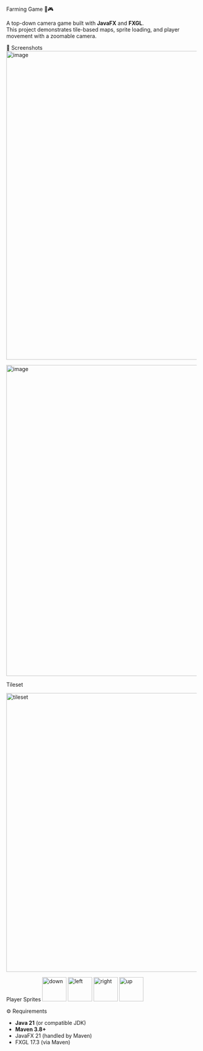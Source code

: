 Farming Game 🚀🎮

A top-down camera game built with **JavaFX** and **FXGL**.  
This project demonstrates tile-based maps, sprite loading, and player movement with a zoomable camera.

 📸 Screenshots
 <img width="1281" height="815" alt="image" src="https://github.com/user-attachments/assets/807989f5-cb46-438f-8c3d-6b9c7fe90c53" />

<img width="1284" height="821" alt="image" src="https://github.com/user-attachments/assets/681ae664-66df-438d-823b-f1f8ce884f75" />


Tileset

<img width="1792" height="736" alt="tileset" src="https://github.com/user-attachments/assets/b9513481-e61c-4e42-a98e-f0509697aaeb" />

Player Sprites
<img width="64" height="64" alt="down" src="https://github.com/user-attachments/assets/4083fa94-12f4-4984-be90-851c3ae4155e" />
<img width="64" height="64" alt="left" src="https://github.com/user-attachments/assets/d59839cd-f14b-4a65-b792-ad7dcc2532b6" />
<img width="64" height="64" alt="right" src="https://github.com/user-attachments/assets/c196d7da-eae8-458d-a12e-05cb29cdd8b6" />
<img width="64" height="64" alt="up" src="https://github.com/user-attachments/assets/92fc9833-3972-4450-8868-0b1063393f4b" />

⚙️ Requirements

- **Java 21** (or compatible JDK)
- **Maven 3.8+**
- JavaFX 21 (handled by Maven)
- FXGL 17.3 (via Maven)
